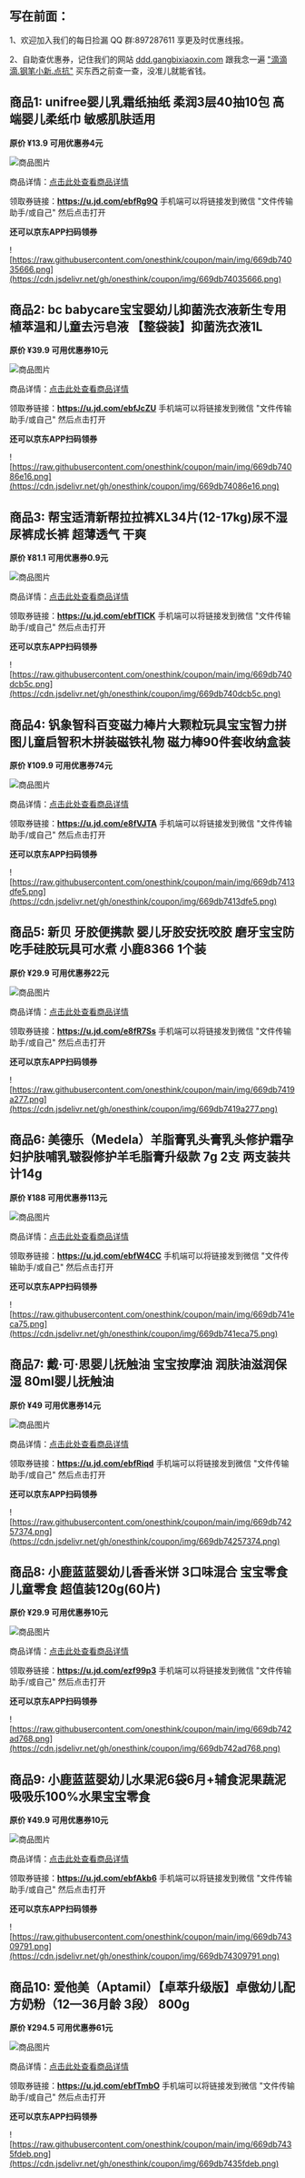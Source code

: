 ## 写在前面：

1、欢迎加入我们的每日捡漏 QQ 群:897287611 享更及时优惠线报。

2、自助查优惠券，记住我们的网站 [ddd.gangbixiaoxin.com](https://ddd.gangbixiaoxin.com) 跟我念一遍 ["滴滴滴.钢笔小新.点抗"](https://ddd.gangbixiaoxin.com) 买东西之前查一查，没准儿就能省钱。

## 商品1: unifree婴儿乳霜纸抽纸 柔润3层40抽10包 高端婴儿柔纸巾 敏感肌肤适用

**原价 ¥13.9 可用优惠券4元**

![商品图片](http://img14.360buyimg.com/n1/jfs/t1/17140/34/20893/98602/66921564F7ec08ead/28df08eb2c611a16.jpg)

商品详情：[点击此处查看商品详情](https://union-click.jd.com/jdc?e=1003156031&amp;p=JF8BAZ8JK1olXDYCVV9cCU0eA28OHFIlGVlaCgFtUQ5SQi0DBUVOBVlUAwoCFxBCHD1WR0VNGFJeSwcYVBYZQTVMFwYcX0ZSMgktTSIQUAZUHyRgJH1bCB41eyUVX2Z1Ej8cOVAKPVojWEl_CgwfW1dhJHZnIy06ST1-dw18UiRJJXNlLTwEaElgcWd4eQJ9GWV3Lyw_QStcYA0BSD9hPQR1HFc-ahFgXRhqcwhuPmVBIjcpbTx0eCp_QSxICH9DCig4STFgZAtOYyJhOHJhKx8pCjtHdDZdTGtFFER_Li1ZWytxSz18aSRFWFt8XT49BEcnAl8LGlsSVAAFUldYOHsXA19edVsUXAcCUFZdC0snAl8IHVgVWgYBVVhZCkwSM28AHGvC8L7X3u-IgPLDneffovzA1LrWytZtOHsUM28JGlkVWQEDVl5tOEsUM2w4RTUUDg8FAF0KDiVKSylbTgQQDWgCUV1ZDk0TBG04GVoUXwQyZG4AAUlXUwlfax58WlVrCFoifTJsWjNIcyh7X1oLKVc5AS9BCwYMZQsXNQ9hZF5t)

领取券链接：**https://u.jd.com/ebfRg9Q** 手机端可以将链接发到微信 "文件传输助手/或自己" 然后点击打开

**还可以京东APP扫码领券**

![https://raw.githubusercontent.com/onesthink/coupon/main/img/669db74035666.png](https://cdn.jsdelivr.net/gh/onesthink/coupon/img/669db74035666.png)

## 商品2: bc babycare宝宝婴幼儿抑菌洗衣液新生专用植萃温和儿童去污皂液 【整袋装】抑菌洗衣液1L

**原价 ¥39.9 可用优惠券10元**

![商品图片](http://img14.360buyimg.com/n1/jfs/t1/73062/29/26507/42922/6699fa34F9c93be4d/729684a54fd35cc5.jpg)

商品详情：[点击此处查看商品详情](https://union-click.jd.com/jdc?e=1003156031&amp;p=JF8BAdoJK1olXwIDUFlfC0oWBF8IGlodXwcBU1ZfDUkSBV9MRANLAjZbERscSkAJHTRQRA1CCVkdDwtCWhVLHTdNTwcKBENeCVAfUg8bAxVVRVJpP09mUwxaXQ8edWh6TVtiVW1xOlw4YAhtAjVsSxBJPkRGE1kPd1xXDxtxaz5sPm1GIFw1WDxedCp_cglNOWVyEioFUit1SgtObBBmKmFYPBcrakpxYW5gWztnB1VgVSIbfyJkdAxBbAxhJGJSIxcqSz1-cz9zfCcTOE5hIjkCViNFZRNobzhxW2UANDgqez8Sdx10cixhKQNiLSEqaBJgRBlhTi1iLgcKNzw9WChPYCh8Yj9zJGUCCykkbC9sY3sKbk8XKDZ1JCQheyxhfwwNaTwPCkBiCgwuSyx3D2M4GmsWXAYFXVhaDkISM18IG2tUMwAEXFpaDHsWM28OGFsSXQUDUlhbAEwnA2cPK4y45dOI5YvVsZ-Ji7ixvI6c4dKc3G5tOEgnA24JGVsRWgcAVG5tCEgnAF9WdVpGWFELXFsNZhZfRTxdRRBQMwYHVFhYCksTB18KGloXXzYyZF4nVRUefw1Bf1xHWlNGXShaeh0XdGdjaDUXOG5BLl8HbBtcXwxKXxwSD3kyVG4)

领取券链接：**https://u.jd.com/ebfJcZU** 手机端可以将链接发到微信 "文件传输助手/或自己" 然后点击打开

**还可以京东APP扫码领券**

![https://raw.githubusercontent.com/onesthink/coupon/main/img/669db74086e16.png](https://cdn.jsdelivr.net/gh/onesthink/coupon/img/669db74086e16.png)

## 商品3: 帮宝适清新帮拉拉裤XL34片(12-17kg)尿不湿尿裤成长裤 超薄透气 干爽

**原价 ¥81.1 可用优惠券0.9元**

![商品图片](http://img14.360buyimg.com/n1/jfs/t1/56572/24/24366/200523/669d26faF522862c0/41627f09aa40dba0.jpg)

商品详情：[点击此处查看商品详情](https://union-click.jd.com/jdc?e=1003156031&amp;p=JF8BAa8JK1olXwIDUVdVAUoeCl8IGloUXgEEUlZVC0wnRzBQRQQlBENHFRxWFlVMWzBeTA9KQl1XSwwDVFVPRjtUBAJQAVsMFgQZBEh_egdIcC8cWVoBECs2WCxydjJTGltgNmgABwE-YC9WcA5vZgsXCnBABFlKSEdjeh9tbChAA3FdBg4kax5JexpsfzlMNQR2Jlc-ahF_Rxt9YCh3XG5JIAZVcS9jUW1rU1J3P1xXET1fezJsYAxLbFlHOnFhKxkqbDxKVhZJRT9eHHRiJyZdcDJjYRt7GxliX3pRIC0uX3tAQDtvSBpOJWRaJhYcDgMfHRRobyZTUQoyVW5eCUsQCmkPHVIQbTYCVG4OZgpHXy5cWBkJiI2fg-P93NSEM244G10WXQECV19bAEwTBF8IE1wliqu6gdTs3cOu1_GAzOKyiI--gMDVOHsnAF8IGloXXQIFVVxdOHsXAF8LKwV7XFUHA1cOChx5XidOSA5VCl9sVFtdDkwRBWwKK1kUXAQAZG5tCyNuay9jb1IRAQVGITUNby5iXjQJGy5-MwRRCz01bApkYgh1S1lCK0RSU25dOA)

领取券链接：**https://u.jd.com/ebfTICK** 手机端可以将链接发到微信 "文件传输助手/或自己" 然后点击打开

**还可以京东APP扫码领券**

![https://raw.githubusercontent.com/onesthink/coupon/main/img/669db740dcb5c.png](https://cdn.jsdelivr.net/gh/onesthink/coupon/img/669db740dcb5c.png)

## 商品4: 钒象智科百变磁力棒片大颗粒玩具宝宝智力拼图儿童启智积木拼装磁铁礼物 磁力棒90件套收纳盒装

**原价 ¥109.9 可用优惠券74元**

![商品图片](http://img14.360buyimg.com/n1/jfs/t1/227750/36/13801/128564/65d7fabcF22c43275/76c218a6edeaa584.jpg)

商品详情：[点击此处查看商品详情](https://union-click.jd.com/jdc?e=1003156031&amp;p=JF8BAdwJK1olXwMAVlhbDUIRAF8IGlsUVAQLVVlYCU8XCl9MRANLAjZbERscSkAJHTRQRA1CCVkdDwtCWhVLHTdNTwcKBENeCVAfUg8bBD17Qh0WI3lqKgEichkSADVzSB1LOVFSOlwUWhBFdg5WRw1nPU9AIgcHDFxXDxtxazliLgZHIjctbz9kZCx8Yg1NOWJQEj4vUi91AhtOey5mLWFbMBc-QEtnYSZOWy9NB2NgVTYbfBR8dBtBGwxhJGJSIC06TTxuVQpzfCcTOE5hIjkCViNFZRNbbC9qA3FdLA09UQ0fYA1ocjthLkRiVi0taDhrBhhhTT51BHlDNyctbT9lYCh8Yj9yKl91CilfeClsY3sKbk8XKDYKNyBeYThLQQxVWyJMNgIBIiEqSz1nD2M4GmsWXAYFXVhaDkISM18IG2tUMwYHXFpZDUkeM244G10WXQECV19UCE0WCl8IE1wliqu6gdTs3cOu1_GAzOKyiI--gMDVOHsnAF8IGloXXQIFVVxdOHsXAF8LKwV7XFUEVl8OX0l5XidOSA5XXF5sVFteD00QBWcIK1kUXAQAZG5tDxlkWikLZSR9I1l9LgxYCxFsUClWfwxFMwRLBgUPfSpJXzl6exJXK19YUG5dOA)

领取券链接：**https://u.jd.com/e8fVJTA** 手机端可以将链接发到微信 "文件传输助手/或自己" 然后点击打开

**还可以京东APP扫码领券**

![https://raw.githubusercontent.com/onesthink/coupon/main/img/669db7413dfe5.png](https://cdn.jsdelivr.net/gh/onesthink/coupon/img/669db7413dfe5.png)

## 商品5: 新贝 牙胶便携款 婴儿牙胶安抚咬胶 磨牙宝宝防吃手硅胶玩具可水煮 小鹿8366 1个装

**原价 ¥29.9 可用优惠券22元**

![商品图片](http://img14.360buyimg.com/n1/jfs/t1/248997/4/579/46598/65894f53F9dad7ef4/4632909022570fd0.jpg)

商品详情：[点击此处查看商品详情](https://union-click.jd.com/jdc?e=1003156031&amp;p=JF8BAdwJK1olXwIDUFhZC0weBV8IGlodWAMCU15ZCU8TC19MRANLAjZbERscSkAJHTRQRA1CCVkdDwtCWhVLHTdNTwcKBENeCVAfUg8bQCxqHD1mGQZ-Dx4fUQ4Sfmh2Uh0XJUFFOlwDST5UZwZDXSR3G0EDITwHflxXDxtxaz5sPnFCICc1aj90ZCx_YgFNOWVEEioVUil1ShNOeBBmLmFbEhcpekpzYW5oWy9dB2ZgVT4bazJOdBtrbAxhJGJSIC0uVDxIfw1zfCcTOE5hIjkCViNFZRNYeD91WGZaMygpUShUdCd0cjhMFEd0JiUufxJ3CxlxczhsLnldIAEHbzxfYCh8Yj9yKXUCCCgkbCtsY3sKbk8XKDZcAwYoXC1pAQ9cAV5BBwdBEFs4XUpRD2M4GmsWXAYFXVhaDkISM18IG2tUMwYDVV5UC04UM244G10WXQECV19UCksWA18IE1wliqu6gdTs3cOu1_GAzOKyiI--gMDVOHsnAF8IGloXXQIFVVxdOHsXAF8LKwV7XFUEVl5YDBx5XidOSA5QX15sVFteD0oVB2oAK1kUXAQAZG5tSwh1BAl7X1tpBkZADRtYdUxpSikKYxxSMwRcFSsebCJcRRBqXRwUKGRYIm5dOA)

领取券链接：**https://u.jd.com/e8fR7Ss** 手机端可以将链接发到微信 "文件传输助手/或自己" 然后点击打开

**还可以京东APP扫码领券**

![https://raw.githubusercontent.com/onesthink/coupon/main/img/669db7419a277.png](https://cdn.jsdelivr.net/gh/onesthink/coupon/img/669db7419a277.png)

## 商品6: 美德乐（Medela）羊脂膏乳头膏乳头修护霜孕妇护肤哺乳皲裂修护羊毛脂膏升级款 7g 2支 两支装共计14g

**原价 ¥188 可用优惠券113元**

![商品图片](http://img14.360buyimg.com/n1/jfs/t1/236773/28/20594/94189/667ce36eFa8510d20/bfd2180a3abb424b.jpg)

商品详情：[点击此处查看商品详情](https://union-click.jd.com/jdc?e=1003156031&amp;p=JF8BAdoJK1olXQULU1lUC04fCl8IGlsUVQELU1hZCEgVAF9MRANLAjZbERscSkAJHTRQRA1CCVkdDwtCWhVLHTdNTwcKBENeCVAfUg8beyt1bzJ8IXMHHRYkVx5VVDtgHThhD2ZhOlxYCRRTfzxYZj5xIlZeBiIID1xXDxtxazliLk9cIjc1bD90YC18RCNNOWVQEik_VTJ1SilObD5lDmFbIBcqQEtuYSYJWy93B2JgHS4baANgcBhSZAxhJGJSIz0iSDx-Zz9zfCcTOE5hIjkCViNFZRNhbyh-H3BwKA0qUQ0SdR1wci92PQ50LQsqaD9gQxhqZztsPnoEIwELbyh1YCh8Yj9zKl9XCygkeBtsY3sKbk8XKDYKShVcAU1tAgxBRwQUVW9GNllffElnD2M4GmsWXAYFXVhaDkISM18IG2tUMwAEUVZeDnsWM28OGFsSXQUDXVpdAE8nA2cPK4y45dOI5YvVsZ-Ji7ixvI6c4dKc3G5tOEgnA24JGVsRWgcAVG5tCEgnAF9WdVpGVQYBVQxaZhZfRTxdXxpBMwYHVFdZDU8XBl8KGloXXzYyZCYZdT9-ahN9HhJdJFlXFgkJYE10dz1oeDUXWAddECIOWDZyZxBYRwlpCAEyVG4)

领取券链接：**https://u.jd.com/ebfW4CC** 手机端可以将链接发到微信 "文件传输助手/或自己" 然后点击打开

**还可以京东APP扫码领券**

![https://raw.githubusercontent.com/onesthink/coupon/main/img/669db741eca75.png](https://cdn.jsdelivr.net/gh/onesthink/coupon/img/669db741eca75.png)

## 商品7: 戴·可·思婴儿抚触油  宝宝按摩油 润肤油滋润保湿 80ml婴儿抚触油

**原价 ¥49 可用优惠券14元**

![商品图片](http://img14.360buyimg.com/n1/jfs/t1/111965/19/37948/77957/650ba77aF16a21e8e/af85ff87ab4b053d.jpg)

商品详情：[点击此处查看商品详情](https://union-click.jd.com/jdc?e=1003156031&amp;p=JF8BAdIJK1olXwIDUFhcDk0XBV8IGlocWgICVltdCEgUBF9MRANLAjZbERscSkAJHTRQRA1CCVkdDwtCWhVLHTdNTwcKBENeCVAfUg8bXmYKWwtzCnZHPVkOXT8WYjBxYAhJDU1pOlwBATYeZ2ZsTVNoBH95Vww-a1xXDxtxaz5sLnlBICchYTx0YC18GTNNOWV2EigvUht1AgdObwBlDmFbKBc9QEpyYW58WyxnAHFgVTYbfBR8cAwJcAxhJGJSIC02TTwVUTxzfCcTOE5hIjkCViNFZRNoewFmHmYAJD4pQTcQdG1ociJhPQ5iHD44f0poQhtxaz1hOW4FIFwEeDx1YDN_cj9FKnV9ESpfXhMnZh9jYQhcXX9hHV0gXB0eQwoMZ19tLQoOZF9tC0oXBGYOHF0cWDYyVF5tSSUeAmgBGFMlXDYCUl1dD0sXCm8AHFoQbQYKU26KpfPCid7dk-LBw47V7fmIgffDnec4K2sWbQYDVVxdDEwWAW84K1sWbQUyCjBcW0wSV24KSzVIFUBRXVoeSiUXBmwOGlsXXwcyVl9cCkknM19VEllVDWBVJBs0DxhCd25pRCJuDlpSHzUzChcefmZsEj9DVXtbLSVeWih0M284)

领取券链接：**https://u.jd.com/ebfRiqd** 手机端可以将链接发到微信 "文件传输助手/或自己" 然后点击打开

**还可以京东APP扫码领券**

![https://raw.githubusercontent.com/onesthink/coupon/main/img/669db74257374.png](https://cdn.jsdelivr.net/gh/onesthink/coupon/img/669db74257374.png)

## 商品8: 小鹿蓝蓝婴幼儿香香米饼 3口味混合 宝宝零食儿童零食 超值装120g(60片)

**原价 ¥29.9 可用优惠券10元**

![商品图片](http://img14.360buyimg.com/n1/jfs/t1/227992/2/24104/153656/6697b19fFf75e2540/ce7fc342a0f6b8ed.jpg)

商品详情：[点击此处查看商品详情](https://union-click.jd.com/jdc?e=1003156031&amp;p=JF8BAbUJK1olXwIDUF1bDE4VAV8IGloUWgICU1paC0snRzBQRQQlBENHFRxWFlVMWzBeTA9KQl1XSwwDVFVPRjtUBAJQAVsMFgQZBBcUQhlfGhxiCnpgChZYUA0QQAZdQBNwImgACRUvCz9rAxlRYi9xVVVKEwJKSEdjeh9tbChqHnJ7PDgpUR5QexpvaTlPPQR0JlYkahFnRxl9Yzx3XFRJIBZUaC9jf21reVJ1P19hCCoFfC5sYAxLbSJpDXJbIx8rbDxKVhZJRS1gHHRlID4VcDJjZhtrGxxhNHZlIy0IX3sVAARSeShWXGNAMiIve0NIXR94fkFTUQoyVW5eCUsQCmkPHVIQbTYCVG4fZh5DVyxbRh9BhLCZjf_J3-2x2taJz9CzbQcyVFheCEwXAG4AGlgXWjYCXFlt3-av1uW5ztOsiZiKg-f63cKr1_GAK2slXjYCVV9fCE8QAm0IK2sVXjYBZAAzCRgQBmYIGF57AE5EBwsVVRN5A2oLHV0SXQQDZFxcCUkVM184R1hUK1EDEykKdClJS2pQXVxWNFNZHDsiZklKSB0LbycVK197IDpVWwNQX18IKw)

领取券链接：**https://u.jd.com/ezf99p3** 手机端可以将链接发到微信 "文件传输助手/或自己" 然后点击打开

**还可以京东APP扫码领券**

![https://raw.githubusercontent.com/onesthink/coupon/main/img/669db742ad768.png](https://cdn.jsdelivr.net/gh/onesthink/coupon/img/669db742ad768.png)

## 商品9: 小鹿蓝蓝婴幼儿水果泥6袋6月+辅食泥果蔬泥吸吸乐100%水果宝宝零食

**原价 ¥49.9 可用优惠券10元**

![商品图片](http://img14.360buyimg.com/n1/jfs/t1/226907/21/18841/147347/6659a013Fc7e43e40/c19363f64e22ca25.jpg)

商品详情：[点击此处查看商品详情](https://union-click.jd.com/jdc?e=1003156031&amp;p=JF8BAbUJK1olXwIDUF1fCkMUCl8IGloUVAIGU1dcDU0nRzBQRQQlBENHFRxWFlVMWzBeTA9KQl1XSwwDVFVPRjtUBAJQAVsMFgQZBEttXjEBZzlcOQFQUwskWgtMcTlzTTBLDWgAMTYeckpNZz9DWg99HXkGEyFKSEdjeh9tbCgVHnF7PA0qezxWexpsSDlMDwR2JlYkahJrRxhTYzl3FGZJIBZUbC9jd21rU1JGP19EXT0kaC9sYAxLbSJtDX9xPxsqUjxKVhZJRS1wNW9rDhgecDJjYRtrcBxjNHprIC0UX3tMWzRVUlNILWNBKhZcf05TWS94TxtTUQoyVW5eCUsQCmkPHVIQbTYCVG4fZh5DVyxbRh9BhLCZjf_J3-2x2taJz9CzbQcyVFheCEwXAG4AGFwWWDYCXFlt3-av1uW5ztOsiZiKg-f63cKr1_GAK2slXjYCVV9fCE8QAm0IK2sVXjYBZAAzCRgfA20LHlp7AE5EBwpcXxZ5A2oIElodWwIAZFxcCUkVM184GyFIAw9-Nhc5DxkQVhZaWwBnC31UPwANZklyayxyGgFxDU1DADYdd09QfF8IKw)

领取券链接：**https://u.jd.com/ebfAkb6** 手机端可以将链接发到微信 "文件传输助手/或自己" 然后点击打开

**还可以京东APP扫码领券**

![https://raw.githubusercontent.com/onesthink/coupon/main/img/669db74309791.png](https://cdn.jsdelivr.net/gh/onesthink/coupon/img/669db74309791.png)

## 商品10: 爱他美（Aptamil）【卓萃升级版】卓傲幼儿配方奶粉（12—36月龄   3段） 800g

**原价 ¥294.5 可用优惠券61元**

![商品图片](http://img14.360buyimg.com/n1/jfs/t1/232676/8/21301/125448/6698d588Fb8b90708/a327c5954772b9f6.jpg)

商品详情：[点击此处查看商品详情](https://union-click.jd.com/jdc?e=1003156031&amp;p=JF8BAZ8JK1olXDYCVV9cDEwVBGwIElglGVlaCgFtUQ5SQi0DBUVOBVlUAwoCFxBCHD1WR0VNGFJeSwcYVBYZQTVMFw98O1ZfJ14FfRFMQwtKXQ9jIlNcCiNUViUVQj9gch1IKE5CMV8FdwJzAQwfW1dhJHZnIy0uVj9Iawx_eFtXJXNlJzwHaEl0cWZueQF9GXFJLyw_CStcYA0BSz9hKQRhJlYuahFCXwxxQi1uPmVBIjc5bTJ0Vix_GixICH9DCig4YzZ3dGYJYyJhP3JhPxkqVytwegxjTGtcClRRDwsdCShqU29TWwRcWARwID4bBEcnAl8LGlsSVAAFUldYOHsXA19edVsUXAcDVV1aD0InAl8IHVgVWgYBVVZaCEsSM28AHGvC8L7X3u-IgPLDneffovzA1LrWytZtOHsUM28JGlkVWQEDVl5tOEsUM2w4RTUUDgAAVFxcCSVKSylbT1kQAmgCUV1aCE8TCm44GVoUXwQyZG4JYS1HXhwIQy5PBkZmFhgJfjRCXTF1EgV7X0dSPDcbVT5fQwoJQyRcOQRhZF5t)

领取券链接：**https://u.jd.com/ebfTmbO** 手机端可以将链接发到微信 "文件传输助手/或自己" 然后点击打开

**还可以京东APP扫码领券**

![https://raw.githubusercontent.com/onesthink/coupon/main/img/669db7435fdeb.png](https://cdn.jsdelivr.net/gh/onesthink/coupon/img/669db7435fdeb.png)

